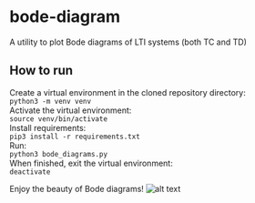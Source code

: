 # bode-diagram
A utility to plot Bode diagrams of LTI systems (both TC and TD)

## How to run
Create a virtual environment in the cloned repository directory:  
`python3 -m venv venv`  
Activate the virtual environment:  
`source venv/bin/activate`  
Install requirements:  
`pip3 install -r requirements.txt`  
Run:  
`python3 bode_diagrams.py`  
When finished, exit the virtual environment:  
`deactivate`  

Enjoy the beauty of Bode diagrams!
![alt text](https://imgur.com/t8IlXQl.png)
